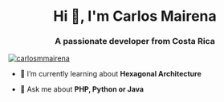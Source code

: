 <h1 align="center">Hi 👋, I'm Carlos Mairena</h1>
<h3 align="center">A passionate developer from Costa Rica</h3>

<p align="left"> 
    <a href="https://twitter.com/carlosmmairena" target="blank">
        <img src="https://img.shields.io/twitter/follow/carlosmmairena?logo=twitter&style=for-the-badge" alt="carlosmmairena" />
    </a> 
</p>

- 🌱 I’m currently learning about **Hexagonal Architecture**

- 💬 Ask me about **PHP, Python or Java**
